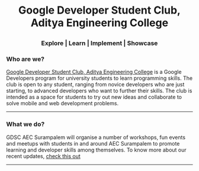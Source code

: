 <h1><p align="center">Google Developer Student Club, Aditya Engineering College</p></h1>
<h3><p align="center">Explore | Learn | Implement | Showcase</p></h3>

### Who are we?
<!-- https://gdscaec.org/ -->
[Google Developer Student Club, Aditya Engineering College]() is a Google Developers program for university students to learn programming skills. The club is open to any student, ranging from novice developers who are just starting, to advanced developers who want to further their skills.
The club is intended as a space for students to try out new ideas and collaborate to solve mobile and web development problems. 

---

### What we do?
GDSC AEC Surampalem will organise a number of workshops, fun events and meetups with students in and around AEC Surampalem to promote learning and developer skills among themselves.
To know more about our recent updates, [check this out](https://www.instagram.com/GDSC.AEC)

<!-- We also organise the flagship hackathon of AEC Surampalem, [HackAEC](https://hackaec.tech). -->
---


<!-- <div align="center" > 
	<a href="https://www.linkedin.com/company/dscnitrourkela/"><img src="https://img.icons8.com/color/48/000000/linkedin.png"/></a>
	<a href="https://www.facebook.com/dscnitrourkela"><img src="https://img.icons8.com/color/48/000000/facebook.png"/></a>
	<a href="https://www.instagram.com/dscnitrourkela/"><img src="https://img.icons8.com/color/48/000000/instagram-new--v2.png"/></a>
  <a href="https:bit.ly/NITRDevs"><img src="https://img.icons8.com/color/48/000000/slack-new.png"/></a>
  <a href="https://www.youtube.com/c/DSCNITRourkela"><img src="https://img.icons8.com/color/48/000000/youtube-play.png"/></a>
	<a href="https://medium.com/dsc-nit-rourkela"><img src="https://img.icons8.com/color/48/000000/medium-monogram.png"/></a>
  <a href="https://twitter.com/dscnitrourkela"><img src="https://img.icons8.com/color/48/000000/twitter-squared.png"/></a>	
</div> -->


